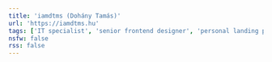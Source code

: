 ```yaml
---
title: 'iamdtms (Dohány Tamás)'
url: 'https://iamdtms.hu'
tags: ['IT specialist', 'senior frontend designer', 'personal landing page']
nsfw: false
rss: false
---
```

